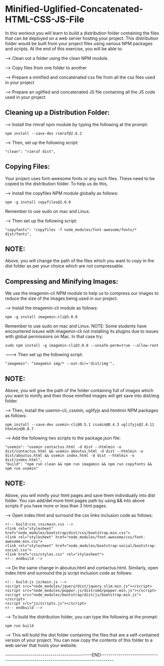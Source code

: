 # Minified-Uglified-Concatenated-HTML-CSS-JS-File
In this workout you will learn to build a distribution folder containing the files that can be deployed on a web server hosting your project. This distribution folder would be built from your project files using various NPM packages and scripts. At the end of this exercise, you will be able to:

--> Clean out a folder using the clean NPM module.

--> Copy files from one folder to another

--> Prepare a minified and concatenated css file from all the css files used in your project

--> Prepare an uglified and concatenated JS file containing all the JS code used in your project

Cleaning up a Distribution Folder:
---------------------------------
--> Install the rimraf npm module by typing the following at the prompt:

    npm install --save-dev rimraf@2.6.2
 
--> Then, set up the following script:

    "clean": "rimraf dist",
  
Copying Files:
--------------
Your project uses font-awesome fonts or any such files. These need to be copied to the distribution folder. To help us do this, 

--> Install the copyfiles NPM module globally as follows:

    npm -g install copyfiles@2.0.0
  
Remember to use sudo on mac and Linux.

--> Then set up the following script:

    "copyfonts": "copyfiles -f node_modules/font-awesome/fonts/* dist/fonts",                                                                
NOTE: 
----
Above, you will change the path of the files which you want to copy in the dist folder as per your choice which are not           compressable.
  
Compressing and Minifying Images:
--------------------------------
We use the imagemin-cli NPM module to help us to compress our images to reduce the size of the images being used in our project. 

--> Install the imagemin-cli module as follows:

    npm -g install imagemin-cli@3.0.0
   
Remember to use sudo on mac and Linux. NOTE: Some students have encountered issues with imagemin-cli not installing its plugins due to issues with global permissions on Mac. In that case try:

    sudo npm install -g imagemin-cli@3.0.0 --unsafe-perm=true --allow-root
   
---> Then set up the following script:

    "imagemin": "imagemin img/* --out-dir='dist/img'",                                                                              
    
NOTE:
----
Above, you will give the path of the folder containing full of images which you want to minify and then those minified images will get save into dist/img folder.
   
--> Then, install the usemin-cli, cssmin, uglifyjs and htmlmin NPM packages as follows:

    npm install --save-dev usemin-cli@0.5.1 cssmin@0.4.3 uglifyjs@2.4.11 htmlmin@0.0.7
   
--> Add the following two scripts to the package.json file:

    "usemin": "usemin contactus.html -d dist --htmlmin -o dist/contactus.html && usemin aboutus.html -d dist --htmlmin -o       dist/aboutus.html && usemin index.html -d dist --htmlmin -o dist/index.html",
    "build": "npm run clean && npm run imagemin && npm run copyfonts && npm run usemin" 
    
NOTE:
----
Above, you will minify your html pages and save them individually into dist folder. You can  add/del more html pages path by using && into above scripts if you have more or less than 3 html pages.
    
--> Open index.html and surround the css links inclusion code as follows:

    <!-- build:css css/main.css -->
    <link rel="stylesheet" href="node_modules/bootstrap/dist/css/bootstrap.min.css">     
    <link rel="stylesheet" href="node_modules/font-awesome/css/font-awesome.min.css">
    <link rel="stylesheet" href="node_modules/bootstrap-social/bootstrap-social.css">
    <link href="css/styles.css" rel="stylesheet">
    <!-- endbuild -->
    
--> Do the same change in aboutus.html and contactus.html.
    Similarly, open index.html and surround the js script inclusion code as follows:
    
    <!-- build:js js/main.js -->
    <script src="node_modules/jquery/dist/jquery.slim.min.js"></script>
    <script src="node_modules/popper.js/dist/umd/popper.min.js"></script>
    <script src="node_modules/bootstrap/dist/js/bootstrap.min.js"></script>
    <script src="js/scripts.js"></script>
    <!-- endbuild -->
    
--> To build the distribution folder, you can type the following at the prompt:
    
    npm run build
    
--> This will build the dist folder containing the files that are a self-contained version of your project. You can now copy the       contents of this folder to a web server that hosts your website.


--------------------------------------------END------------------------------------------------------------------------------------


    
    



